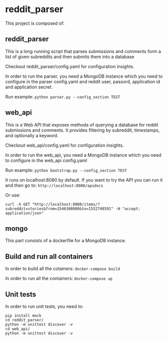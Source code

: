 # reddit_parser

This project is composed of:

## reddit_parser
This is a long running script that parses submissions and comments form a 
list of given subreddits and then submits them into a database

Checkout reddit_parser/config.yaml for configuration insights.

In order to run the parser, you need a MongoDB instance which you need to configure
in the parser config.yaml and reddit user, passord, application id and application
secret.

Run example: ``python parser.py --config_section TEST``

## web_api
This is a Web API that exposes methods of querying a database for reddit submissions
and comments. It provides filtering by subreddit, timestamps, and optionally a 
keyword.

Checkout web_api/config.yaml for configuration insights.


In order to run the web_api, you need a MongoDB instance which you need to configure
in the web_api config.yaml

Run example: ``python bootstrap.py --config_section TEST``

It runs on localhost:8080 by default. If you want to try the API you can run it and
then go to: ``http://localhost:8080/apidocs``

Or use: 

``curl -X GET "http://localhost:8080/items/?subreddit=stories&from=1546300800&to=1552748591" -H "accept: application/json"``

## mongo
This part consists of a dockerfile for a MongoDB instance.

## Build and run all containers
In order to build all the cotainers:
``docker-compose build``

In order to run all the containers:
``docker-compose up``

## Unit tests

In order to run unit tests, you need to:

```
pip install mock
cd reddit_parser/
python -m unittest discover -v
cd web_api/
python -m unittest discover -v
```